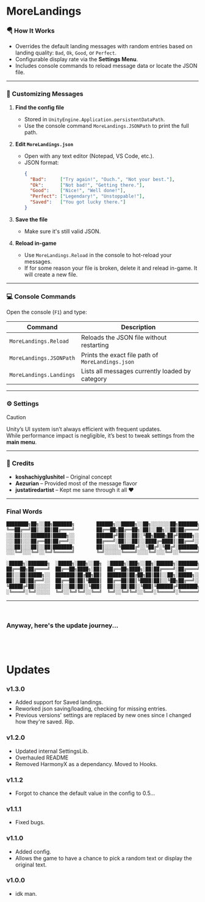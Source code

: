 # MoreLandings

### 🪂 How It Works

- Overrides the default landing messages with random entries based on landing quality: `Bad`, `Ok`, `Good`, or `Perfect`.
- Configurable display rate via the **Settings Menu**.
- Includes console commands to reload message data or locate the JSON file.

---
<!--------------------------------------------------------------------------------------->

### 📝 Customizing Messages

1. **Find the config file**  
   - Stored in `UnityEngine.Application.persistentDataPath`.  
   - Use the console command `MoreLandings.JSONPath` to print the full path.

2. **Edit `MoreLandings.json`**  
   - Open with any text editor (Notepad, VS Code, etc.).
   - JSON format:
     ```json
     {
       "Bad":     ["Try again!", "Ouch.", "Not your best."],
       "Ok":      ["Not bad!", "Getting there."],
       "Good":    ["Nice!", "Well done!"],
       "Perfect": ["Legendary!", "Unstoppable!"],
       "Saved":   ["You got lucky there."]
     }
     ```

3. **Save the file**  
   - Make sure it's still valid JSON.

4. **Reload in-game**  
   - Use `MoreLandings.Reload` in the console to hot-reload your messages.
   - If for some reason your file is broken, delete it and relead in-game. It will create a new file.

---
<!--------------------------------------------------------------------------------------->

### 💻 Console Commands

Open the console (`F1`) and type:

| Command                     | Description                                      |
|-----------------------------|--------------------------------------------------|
| `MoreLandings.Reload`       | Reloads the JSON file without restarting         |
| `MoreLandings.JSONPath`     | Prints the exact file path of `MoreLandings.json`|
| `MoreLandings.Landings`     | Lists all messages currently loaded by category  |

---
<!--------------------------------------------------------------------------------------->

### ⚙️ Settings

> [!CAUTION]
> Unity’s UI system isn’t always efficient with frequent updates.  
> While performance impact is negligible, it’s best to tweak settings from the **main menu**.

---
<!--------------------------------------------------------------------------------------->

### 🙌 Credits

- **koshachiyglushitel** – Original concept  
- **Aezurian** – Provided most of the message flavor  
- **justatiredartist** – Kept me sane through it all ♥

---
<!--------------------------------------------------------------------------------------->
### Final Words

```txt
████████╗██╗░░██╗███████╗        ██████╗░░█████╗░░██╗░░░░░░░██╗███████╗██████╗░
╚══██╔══╝██║░░██║██╔════╝        ██╔══██╗██╔══██╗░██║░░██╗░░██║██╔════╝██╔══██╗
░░░██║░░░███████║█████╗░░        ██████╔╝██║░░██║░╚██╗████╗██╔╝█████╗░░██████╔╝
░░░██║░░░██╔══██║██╔══╝░░        ██╔═══╝░██║░░██║░░████╔═████║░██╔══╝░░██╔══██╗
░░░██║░░░██║░░██║███████╗        ██║░░░░░╚█████╔╝░░╚██╔╝░╚██╔╝░███████╗██║░░██║
░░░╚═╝░░░╚═╝░░╚═╝╚══════╝        ╚═╝░░░░░░╚════╝░░░░╚═╝░░░╚═╝░░╚══════╝╚═╝░░╚═╝

░█████╗░███████╗  ░█████╗░███╗░░██╗  ░█████╗░███╗░░██╗░██████╗░███████╗██╗░░░░░
██╔══██╗██╔════╝  ██╔══██╗████╗░██║  ██╔══██╗████╗░██║██╔════╝░██╔════╝██║░░░░░
██║░░██║█████╗░░  ███████║██╔██╗██║  ███████║██╔██╗██║██║░░██╗░█████╗░░██║░░░░░
██║░░██║██╔══╝░░  ██╔══██║██║╚████║  ██╔══██║██║╚████║██║░░╚██╗██╔══╝░░██║░░░░░
╚█████╔╝██║░░░░░  ██║░░██║██║░╚███║  ██║░░██║██║░╚███║╚██████╔╝███████╗███████╗
░╚════╝░╚═╝░░░░░  ╚═╝░░╚═╝╚═╝░░╚══╝  ╚═╝░░╚═╝╚═╝░░╚══╝░╚═════╝░╚══════╝╚══════╝
```

---
<!--------------------------------------------------------------------------------------->

</br>
<h3>Anyway, here's the update journey...</h3></br>
</br>

# Updates

### v1.3.0
- Added support for Saved landings.
- Reworked json saving/loading, checking for missing entries.
- Previous versions' settings are replaced by new ones since I changed how they're saved. Rip.

### v1.2.0
- Updated internal SettingsLib.
- Overhauled README
- Removed HarmonyX as a dependancy. Moved to Hooks.

### v1.1.2
- Forgot to chance the default value in the config to 0.5...

### v1.1.1
- Fixed bugs.

### v1.1.0
- Added config.
- Allows the game to have a chance to pick a random text or display the original text.

### v1.0.0
- idk man.
